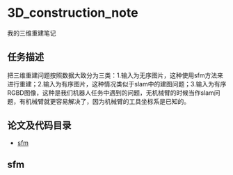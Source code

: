 # 3D_construction_note
我的三维重建笔记

## 任务描述
把三维重建问题按照数据大致分为三类：1.输入为无序图片，这种使用sfm方法来进行重建；2.输入为有序图片，这种情况类似于slam中的建图问题；3.输入为有序RGBD图像，这种是我们机器人任务中遇到的问题，无机械臂的时候当作slam问题，有机械臂就更容易解决了，因为机械臂的工具坐标系是已知的。

## 论文及代码目录
- [sfm](#sfm)

## sfm

